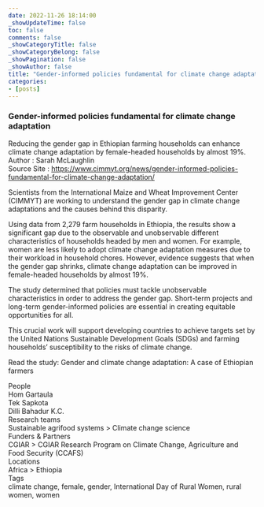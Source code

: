 ```yaml
---
date: 2022-11-26 18:14:00
_showUpdateTime: false
toc: false
comments: false
_showCategoryTitle: false
_showCategoryBelong: false
_showPagination: false
_showAuthor: false
title: "Gender-informed policies fundamental for climate change adaptation"
categories:
- [posts]
---
```


<article id="events_blog">
    <h3>
        Gender-informed policies fundamental for climate change adaptation
    </h3>
    <div>Reducing the gender gap in Ethiopian farming households can enhance climate change adaptation by female-headed households by almost 19%.</div>
    <section class="article_description">
        <div>
            <span class="p_bold">
                Author
            </span>
            <span>
                : Sarah McLaughlin
            </span>
        </div>
        <div>
            <span class="p_bold">
                Source Site
            </span>
            <span>
                : <a target="_blank" href="https://www.cimmyt.org/news/gender-informed-policies-fundamental-for-climate-change-adaptation/">
                    https://www.cimmyt.org/news/gender-informed-policies-fundamental-for-climate-change-adaptation/
                </a>
            </span>
        </div>
    </section>
    <p>
        Scientists from the International Maize and Wheat Improvement Center (CIMMYT) are working to understand the gender gap in climate change adaptations and the causes behind this disparity.
    </p>
    <p>
        Using data from 2,279 farm households in Ethiopia, the results show a significant gap due to the observable and unobservable different characteristics of households headed by men and women. For example, women are less likely to adopt climate change adaptation measures due to their workload in household chores. However, evidence suggests that when the gender gap shrinks, climate change adaptation can be improved in female-headed households by almost 19%.
    </p>
    <p>
        The study determined that policies must tackle unobservable characteristics in order to address the gender gap. Short-term projects and long-term gender-informed policies are essential in creating equitable opportunities for all.
    </p>
    <p>
        This crucial work will support developing countries to achieve targets set by the United Nations Sustainable Development Goals (SDGs) and farming households’ susceptibility to the risks of climate change.
    </p>
    <p>
        Read the study: Gender and climate change adaptation: A case of Ethiopian farmers
    </p>
    <p>
        <div class="p_bold">People</div>
        <div>Hom Gartaula</div>
        <div>Tek Sapkota</div>
        <div>Dilli Bahadur K.C.</div>
        <div class="p_bold">Research teams</div>
        <div>Sustainable agrifood systems > Climate change science</div>
        <div class="p_bold">Funders & Partners</div>
        <div>CGIAR > CGIAR Research Program on Climate Change, Agriculture and Food Security (CCAFS)</div>
        <div class="p_bold">Locations</div>
        <div>Africa > Ethiopia</div>
        <div class="p_bold">Tags</div>
        <div>climate change, female, gender, International Day of Rural Women, rural women, women</div>
    </p>
</article>
